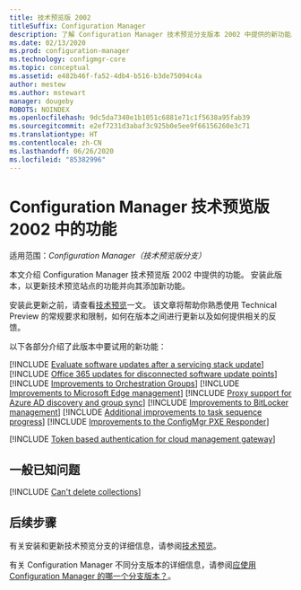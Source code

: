 ```yaml
---
title: 技术预览版 2002
titleSuffix: Configuration Manager
description: 了解 Configuration Manager 技术预览分支版本 2002 中提供的新功能。
ms.date: 02/13/2020
ms.prod: configuration-manager
ms.technology: configmgr-core
ms.topic: conceptual
ms.assetid: e482b46f-fa52-4db4-b516-b3de75094c4a
author: mestew
ms.author: mstewart
manager: dougeby
ROBOTS: NOINDEX
ms.openlocfilehash: 9dc5da7340e1b1051c6881e71c1f5638a95fab39
ms.sourcegitcommit: e2ef7231d3abaf3c925b0e5ee9f66156260e3c71
ms.translationtype: HT
ms.contentlocale: zh-CN
ms.lasthandoff: 06/26/2020
ms.locfileid: "85382996"
---
```

# <a name="features-in-configuration-manager-technical-preview-version-2002"></a>Configuration Manager 技术预览版 2002 中的功能

适用范围：*Configuration Manager（技术预览版分支）*

本文介绍 Configuration Manager 技术预览版 2002 中提供的功能。 安装此版本，以更新技术预览站点的功能并向其添加新功能。

安装此更新之前，请查看[技术预览](../technical-preview.md)一文。 该文章将帮助你熟悉使用 Technical Preview 的常规要求和限制，如何在版本之间进行更新以及如何提供相关的反馈。

以下各部分介绍了此版本中要试用的新功能：

<!-- [!INCLUDE [Example feature name](includes/2002/1234567.md)] -->

[!INCLUDE [Evaluate software updates after a servicing stack update](includes/2002/4639943.md)]
[!INCLUDE [Office 365 updates for disconnected software update points](includes/2002/4065163.md)]
[!INCLUDE [Improvements to Orchestration Groups](includes/2002/3098816.md)]
[!INCLUDE [Improvements to Microsoft Edge management](includes/2002/4561024.md)]
[!INCLUDE [Proxy support for Azure AD discovery and group sync](includes/2002/5913817.md)]
[!INCLUDE [Improvements to BitLocker management](includes/2002/5925683.md)]
[!INCLUDE [Additional improvements to task sequence progress](includes/2002/5932692.md)]
[!INCLUDE [Improvements to the ConfigMgr PXE Responder](includes/2002/5568051.md)]

<!-- include only, not listed in technical-preview.md for version 2002 -->
[!INCLUDE [Token based authentication for cloud management gateway](includes/2002/5686290.md)]


## <a name="general-known-issues"></a>一般已知问题

[!INCLUDE [Can't delete collections](includes/2002/known-issue-6215446.md)]


## <a name="next-steps"></a>后续步骤

有关安装和更新技术预览分支的详细信息，请参阅[技术预览](../technical-preview.md)。

有关 Configuration Manager 不同分支版本的详细信息，请参阅[应使用 Configuration Manager 的哪一个分支版本？](../../understand/which-branch-should-i-use.md)。
